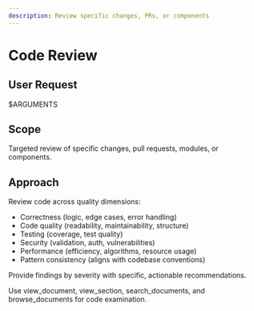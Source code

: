 ```yaml
---
description: Review specific changes, PRs, or components
---
```


# Code Review

## User Request

$ARGUMENTS

## Scope

Targeted review of specific changes, pull requests, modules, or components.

## Approach

Review code across quality dimensions:
- Correctness (logic, edge cases, error handling)
- Code quality (readability, maintainability, structure)
- Testing (coverage, test quality)
- Security (validation, auth, vulnerabilities)
- Performance (efficiency, algorithms, resource usage)
- Pattern consistency (aligns with codebase conventions)

Provide findings by severity with specific, actionable recommendations.

Use view_document, view_section, search_documents, and browse_documents for code examination.
